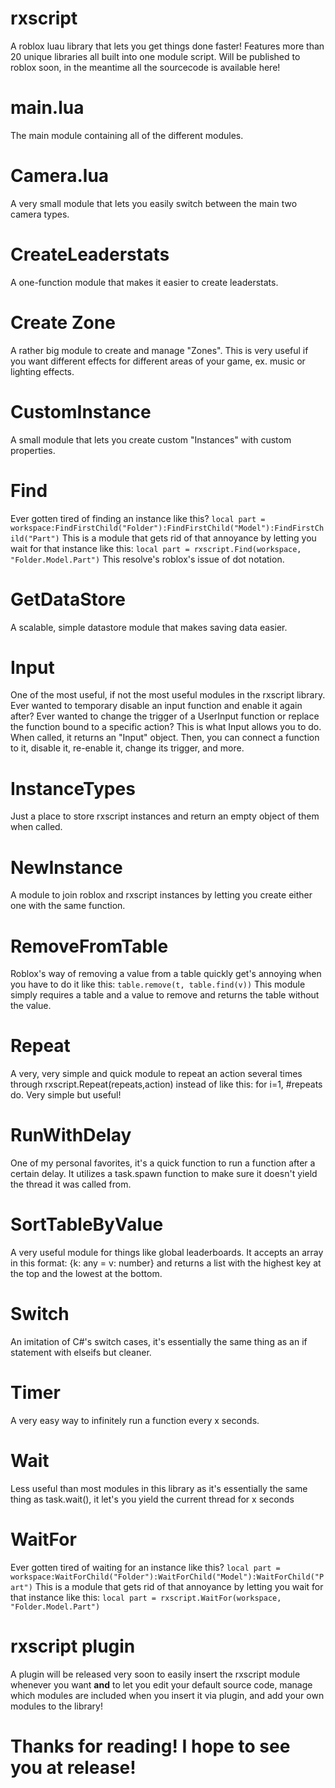 # rxscript
A roblox luau library that lets you get things done faster! Features more than 20 unique libraries all built into one module script. Will be published to roblox soon, in the meantime all the sourcecode is available here!

# main.lua
The main module containing all of the different modules.

# Camera.lua
A very small module that lets you easily switch between the main two camera types.

# CreateLeaderstats
A one-function module that makes it easier to create leaderstats.

# Create Zone
A rather big module to create and manage "Zones". This is very useful if you want different effects for different areas of your game, ex. music or lighting effects.

# CustomInstance
A small module that lets you create custom "Instances" with custom properties.

# Find
Ever gotten tired of finding an instance like this? 
```local part = workspace:FindFirstChild("Folder"):FindFirstChild("Model"):FindFirstChild("Part")```
This is a module that gets rid of that annoyance by letting you wait for that instance like this:
```local part = rxscript.Find(workspace, "Folder.Model.Part")```
This resolve's roblox's issue of dot notation.

# GetDataStore
A scalable, simple datastore module that makes saving data easier.

# Input
One of the most useful, if not the most useful modules in the rxscript library. Ever wanted to temporary disable an input function and enable it again after? Ever wanted to change the trigger of a UserInput function or replace the function bound to a specific action? This is what Input allows you to do. When called, it returns an "Input" object. Then, you can connect a function to it, disable it, re-enable it, change its trigger, and more.

# InstanceTypes
Just a place to store rxscript instances and return an empty object of them when called.

# NewInstance
A module to join roblox and rxscript instances by letting you create either one with the same function.

# RemoveFromTable
Roblox's way of removing a value from a table quickly get's annoying when you have to do it like this:
```table.remove(t, table.find(v))```
This module simply requires a table and a value to remove and returns the table without the value.

# Repeat
A very, very simple and quick module to repeat an action several times through rxscript.Repeat(repeats,action) instead of like this: for i=1, #repeats do. Very simple but useful!

# RunWithDelay
One of my personal favorites, it's a quick function to run a function after a certain delay. It utilizes a task.spawn function to make sure it doesn't yield the thread it was called from.

# SortTableByValue
A very useful module for things like global leaderboards. It accepts an array in this format: {k: any = v: number} and returns a list with the highest key at the top and the lowest at the bottom.

# Switch
An imitation of C#'s switch cases, it's essentially the same thing as an if statement with elseifs but cleaner.

# Timer
A very easy way to infinitely run a function every x seconds.

# Wait
Less useful than most modules in this library as it's essentially the same thing as task.wait(), it let's you yield the current thread for x seconds

# WaitFor
Ever gotten tired of waiting for an instance like this? 
```local part = workspace:WaitForChild("Folder"):WaitForChild("Model"):WaitForChild("Part")```
This is a module that gets rid of that annoyance by letting you wait for that instance like this:
```local part = rxscript.WaitFor(workspace, "Folder.Model.Part")```

# rxscript plugin
A plugin will be released very soon to easily insert the rxscript module whenever you want **and** to let you edit your default source code, manage which modules are included when you insert it via plugin, and add your own modules to the library!


# Thanks for reading! I hope to see you at release!
